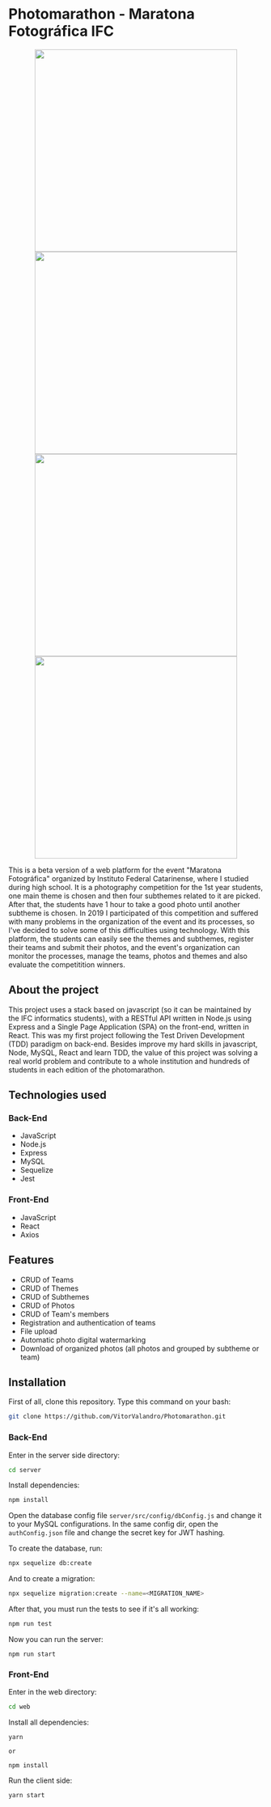 # Photomarathon - Maratona Fotográfica IFC

<div align="center">
  <div align="center">
    <img width="400" src="https://user-images.githubusercontent.com/50156875/148425562-edb12f31-42fb-47fc-a518-ac5e74cb4ada.png">
    <img width="400" src="https://user-images.githubusercontent.com/50156875/148425682-f3c51004-a2ef-4bc4-8d77-60543cb3a29f.png">
    <img width="400" src="https://user-images.githubusercontent.com/50156875/148425999-ddd66400-79b3-4d54-8af5-81778a083260.png">
    <img width="400" src="https://user-images.githubusercontent.com/50156875/148426058-44af87fb-f48e-4f2d-a158-7250b1e5375c.png">
  </div>
</div>

This is a beta version of a web platform for the event "Maratona Fotográfica" organized by Instituto Federal Catarinense, where I studied during high school. It is a photography
competition for the 1st year students, one main theme is chosen and then four subthemes related to it are picked. After that, the students have 1 hour to take a good photo until
another subtheme is chosen. In 2019 I participated of this competition and suffered with many problems in the organization of the event and its processes, so I've decided to solve
some of this difficulties using technology. With this platform, the students can easily see the themes and subthemes, register their teams and submit their photos, and the event's 
organization can monitor the processes, manage the teams, photos and themes and also evaluate the competitition winners.

## About the project

This project uses a stack based on javascript (so it can be maintained by the IFC informatics students), with a RESTful API written in Node.js using Express and a Single Page Application
(SPA) on the front-end, written in React. This was my first project following the Test Driven Development (TDD) paradigm on back-end. Besides improve my hard skills in javascript,
Node, MySQL, React and learn TDD, the value of this project was solving a real world problem and contribute to a whole institution and hundreds of students in each edition of
the photomarathon.

## Technologies used

### Back-End
- JavaScript
- Node.js
- Express
- MySQL
- Sequelize
- Jest

### Front-End
- JavaScript
- React
- Axios

## Features

- CRUD of Teams
- CRUD of Themes
- CRUD of Subthemes
- CRUD of Photos
- CRUD of Team's members
- Registration and authentication of teams
- File upload
- Automatic photo digital watermarking
- Download of organized photos (all photos and grouped by subtheme or team)

## Installation
First of all, clone this repository. Type this command on your bash:
```bash
git clone https://github.com/VitorValandro/Photomarathon.git
```

### Back-End
Enter in the server side directory:
```bash
cd server
```
Install dependencies:
```bash
npm install
```
Open the database config file `server/src/config/dbConfig.js` and change it to your MySQL configurations.
In the same config dir, open the `authConfig.json` file and change the secret key for JWT hashing.

To create the database, run:
```bash
npx sequelize db:create
```
And to create a migration:
```bash
npx sequelize migration:create --name=<MIGRATION_NAME>
```
After that, you must run the tests to see if it's all working:
```bash
npm run test
```
Now you can run the server:
```
npm run start
```

### Front-End
Enter in the web directory:
```bash
cd web
```
Install all dependencies:
```
yarn

or

npm install
```
Run the client side:
```bash
yarn start
```
